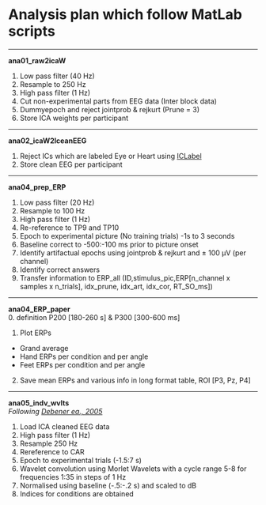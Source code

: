 # Analysis plan which follow MatLab scripts
___
**ana01_raw2icaW**
1. Low pass filter (40 Hz)
2. Resample to 250 Hz
3. High pass filter (1 Hz)
4. Cut non-experimental parts from EEG data (Inter block data)
5. Dummyepoch and reject jointprob & rejkurt (Prune = 3)
6. Store ICA weights per participant
___
**ana02_icaW2lceanEEG**
1. Reject ICs which are labeled Eye or Heart using [ICLabel](https://sccn.ucsd.edu/wiki/ICLabel)
2. Store clean EEG per participant
___
**ana04_prep_ERP**
1. Low pass filter (20 Hz)
2. Resample to 100 Hz
3. High pass filter (1 Hz)
4. Re-reference to TP9 and TP10
5. Epoch to experimental picture (No training trials) -1s to 3 seconds
6. Baseline correct to -500:-100 ms prior to picture onset
7. Identify artifactual epochs using jointprob & rejkurt and &plusmn; 100 µV (per channel)
8. Identify correct answers
9. Transfer information to ERP_all (ID,stimulus_pic,ERP[n_channel x samples x n_trials], idx_prune, idx_art, idx_cor, RT_SO_ms])
___
**ana04_ERP_paper** <br>
0. definition P200 [180-260 s] & P300 [300-600 ms]
1. Plot ERPs
  - Grand average
  - Hand ERPs per condition and per angle
  - Feet ERPs per condition and per angle
2. Save mean ERPs and various info in long format table, ROI [P3, Pz, P4]

___
**ana05_indv_wvlts**
<br>
*Following [Debener ea., 2005](https://www.jneurosci.org/content/25/50/11730)*
1. Load ICA cleaned EEG data
2. High pass filter (1 Hz)
3. Resample 250 Hz
4. Rereference to CAR
5. Epoch to experimental trials (-1.5:7 s)
6. Wavelet convolution using Morlet Wavelets with a cycle range 5-8 for frequencies 1:35 in steps of 1 Hz
7. Normalised using baseline (-.5:-.2 s) and scaled to dB
8. Indices for conditions are obtained
